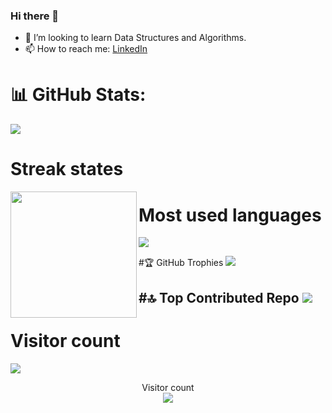 ### Hi there 👋

- 👯 I’m looking to learn Data Structures and Algorithms.
- 📫 How to reach me: [LinkedIn](https://www.linkedin.com/in/shrijeet-kushle?utm_source=share&utm_campaign=share_via&utm_content=profile&utm_medium=android_app)
  
# 📊 GitHub Stats:
<img src="https://github-readme-stats.vercel.app/api?username=shrijeetkushle&&show_icons=true&title_color=ffffff&icon_color=bb2acf&text_color=daf7dc&bg_color=151515">

# Streak states 
<img align="left" height=202 src="https://github-readme-streak-stats-git-main-davids-projects-ad77adcc.vercel.app/?user=shrijeetkushle&theme=radical"/>

# Most used languages
![](https://github-readme-stats.vercel.app/api/top-langs/?username=shrijeetkushle&theme=dark&hide_border=false&include_all_commits=true&count_private=true&layout=compact)

#🏆 GitHub Trophies
![](https://github-profile-trophy.vercel.app/?username=shrijeetkushle&theme=radical&no-frame=false&no-bg=false&margin-w=4)

#🔝 Top Contributed Repo
![](https://github-contributor-stats.vercel.app/api?username=shrijeetkushle&limit=5&theme=dark&combine_all_yearly_contributions=true)
---
# Visitor count
[![](https://visitcount.itsvg.in/api?id=shrijeetkushle&icon=0&color=0)](https://visitcount.itsvg.in)
<p align="center">
  Visitor count<br>
  <img src="https://profile-counter.glitch.me/_shrijeetkushle/count.svg" />
</p>
